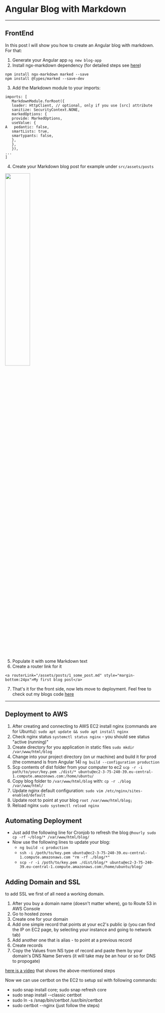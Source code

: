 # Angular Blog with Markdown

___

## FrontEnd

In this post I will show you how to create an Angular blog with markdown. For that:

1. Generate your Angular app `ng new blog-app`
2. Install ngx-markdown dependency (for detailed steps
   see [here](https://www.npmjs.com/package/ngx-markdown#installation))

```
npm install ngx-markdown marked --save
npm install @types/marked --save-dev
```

3. Add the Markdown module to your imports:

```
imports: [
   MarkdownModule.forRoot({
   loader: HttpClient, // optional, only if you use [src] attribute
   sanitize: SecurityContext.NONE,
   markedOptions: {
   provide: MarkedOptions,
   useValue: {
A   pedantic: false,
   smartLists: true,
   smartypants: false,
   },
   },
   }),
...
]
```
4. Create your Markdown blog post for example under `src/assets/posts`
<img src="assets/images/markdown_post_structure.png" width="40%" height="40%">

5. Populate it with some Markdown text
6. Create a router link for it
```
<a routerLink="/assets/posts/1_some_post.md" style="margin-bottom:24px">My first blog post</a>
```
7. That's it for the front side, now lets move to deployment.
Feel free to check out my blogs code [here](https://github.com/asgarov1/my-blog)

___

## Deployment to AWS

1. After creating and connecting to AWS EC2 install nginx (commands are for Ubuntu): `sudo apt update && sudo apt install nginx`
2. Check nginx status `systemctl status nginx` - you should see status "active (running)"
3. Create directory for you application in static files `sudo mkdir /var/www/html/blog`
4. Change into your project directory (on ur machine) and build it for prod (the command is from Angular 14) `ng build --configuration production`
5. Scp contents of dist folder from your computer to ec2 `scp -r -i path/to/your/key.pem ./dist/* ubuntu@ec2-3-75-240-39.eu-central-1.compute.amazonaws.com:/home/ubuntu/`
6. Copy blog folder to `/var/www/html/blog` with: `cp -r ./blog /var/www/html/`
7. Update nginx default configuration: `sudo vim /etc/nginx/sites-enabled/default`
8. Update root to point at your blog `root /var/www/html/blog;`
9. Reload nginx `sudo systemctl reload nginx`

## Automating Deployment

- Just add the following line for Cronjob to refresh the blog
`@hourly sudo cp -rf ~/blog/* /var/www/html/blog/`
- Now use the following lines to update your blog:
    - `ng build -c production`
    - `ssh -i /poth/to/key.pem ubuntu@ec2-3-75-240-39.eu-central-1.compute.amazonaws.com "rm -rf ./blog/*"`
    - `scp -r -i /poth/to/key.pem ./dist/blog/* ubuntu@ec2-3-75-240-39.eu-central-1.compute.amazonaws.com:/home/ubuntu/blog/`

## Adding Domain and SSL
to add SSL we first of all need a working domain. 
1. After you buy a domain name (doesn't matter where), go to Route 53 in AWS Console
2. Go to hosted zones
3. Create one for your domain
4. Add one simple record that points at your ec2's public ip (you can find the IP on EC2 page, by selecting your instance and going to network tab)
5. Add another one that is alias - to point at a previous record
6. Create records
7. Copy the Values from NS type of record and paste them by your domain's DNS Name Servers (it will take may be an hour or so for DNS to propogate)

[here is a video](https://youtu.be/cfzHfazXalo?t=4m19s) that shows the above-mentioned steps

Now we can use certbot on the EC2 to setup ssl with following commands:
- sudo snap install core; sudo snap refresh core
- sudo snap install --classic certbot
- sudo ln -s /snap/bin/certbot /usr/bin/certbot
- sudo certbot --nginx (just follow the steps)



